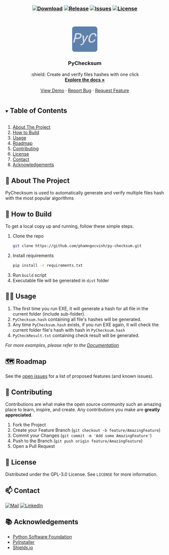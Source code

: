 <h3 align="center">

[![Download][download-shield]][download-url]
[![Release][release-shield]][release-url]
[![Issues][issues-shield]][issues-url]
[![License][license-shield]][license-url]
</h3>

<!-- PROJECT LOGO -->
<br />
<p align="center">
  <a href="https://github.com/phamngocvinh/py-checksum">
    <img src="images/icons/icon-192x192.png" alt="Logo" width="80" height="80">
  </a>

  <h3 align="center">PyChecksum</h3>

  <p align="center">
    :shield: Create and verify files hashes with one click
    <br />
    <a href="https://github.com/phamngocvinh/py-checksum"><strong>Explore the docs »</strong></a>
    <br />
    <br />
    <a href="https://github.com/phamngocvinh/py-checksum/wiki/Usage-Example">View Demo</a>
    ·
    <a href="https://github.com/phamngocvinh/py-checksum/issues">Report Bug</a>
    ·
    <a href="https://github.com/phamngocvinh/py-checksum/issues">Request Feature</a>
  </p>
</p>

<!-- TABLE OF CONTENTS -->
<details open="open">
  <summary><h2 style="display: inline-block">Table of Contents</h2></summary>
  <ol>
    <li>
      <a href="#stars-about-the-project">About The Project</a>
    </li>
    <li>
      <a href="#beginner-how-to-build">How to Build</a>
    </li>
    <li><a href="#man_teacher-usage">Usage</a></li>
    <li><a href="#world_map-roadmap">Roadmap</a></li>
    <li><a href="#rocket-contributing">Contributing</a></li>
    <li><a href="#closed_book-license">License</a></li>
    <li><a href="#mailbox-contact">Contact</a></li>
    <li><a href="#books-acknowledgements">Acknowledgements</a></li>
  </ol>
</details>

<!-- ABOUT THE PROJECT -->
## :stars: About The Project

PyChecksum is used to automatically generate and verify multiple files hash with the most popular algorithms

<!-- HOW TO BUILD -->
## :beginner: How to Build

To get a local copy up and running, follow these simple steps.

1. Clone the repo
   ```sh
   git clone https://github.com/phamngocvinh/py-checksum.git
   ```
2. Install requirements
   ```sh
   pip install -r requirements.txt
   ```
3. Run `build` script
4. Executable file will be generated in `dist` folder

<!-- USAGE -->
## :man_teacher: Usage
1. The first time you run EXE, it will generate a hash for all file in the current folder (include sub-folder).
2. `PyChecksum.hash` containing all file's hashes will be generated.
3. Any time `PyChecksum.hash` exists, if you run EXE again, it will check the current folder file's hash with hash in `PyChecksum.hash`
4. `PyCheckResult.txt` containing check result will be generated.

_For more examples, please refer to the [Documentation](https://github.com/phamngocvinh/py-checksum/wiki)_

<!-- ROADMAP -->
## :world_map: Roadmap

See the [open issues](https://github.com/phamngocvinh/py-checksum/issues) for a list of proposed features (and known issues).

<!-- CONTRIBUTING -->
## :rocket: Contributing

Contributions are what make the open source community such an amazing place to learn, inspire, and create. Any contributions you make are **greatly appreciated**.

1. Fork the Project
2. Create your Feature Branch (`git checkout -b feature/AmazingFeature`)
3. Commit your Changes (`git commit -m 'Add some AmazingFeature'`)
4. Push to the Branch (`git push origin feature/AmazingFeature`)
5. Open a Pull Request

<!-- LICENSE -->
## :closed_book: License

Distributed under the GPL-3.0 License. See `LICENSE` for more information.

<!-- CONTACT -->
## :mailbox: Contact

[![Mail][mail-shield]][mail-url]
[![LinkedIn][linkedin-shield]][linkedin-url]

<!-- ACKNOWLEDGEMENTS -->
## :books: Acknowledgements

* [Python Software Foundation](https://www.python.org/)
* [PyInstaller](https://pyinstaller.readthedocs.io/en/stable/)
* [Shields.io](https://shields.io)

<!-- MARKDOWN LINKS & IMAGES -->
<!-- https://www.markdownguide.org/basic-syntax/#reference-style-links -->
[download-shield]: https://img.shields.io/github/downloads/phamngocvinh/py-checksum/total?style=for-the-badge&labelColor=4c566a&color=5e81ac&logo=github&logoColor=white
[download-url]: https://github.com/phamngocvinh/py-checksum/releases/latest
[release-shield]: https://img.shields.io/github/v/release/phamngocvinh/py-checksum?style=for-the-badge&labelColor=4c566a&color=5e81ac&logo=Battle.net&logoColor=white
[release-url]: https://github.com/phamngocvinh/py-checksum/releases/latest
[issues-shield]: https://img.shields.io/github/issues/phamngocvinh/py-checksum?style=for-the-badge&labelColor=4c566a&color=5e81ac&logo=Todoist&logoColor=white
[issues-url]: https://github.com/phamngocvinh/py-checksum/issues
[license-shield]: https://img.shields.io/github/license/phamngocvinh/py-checksum?style=for-the-badge&labelColor=4c566a&color=5e81ac&logo=AdGuard&logoColor=white
[license-url]: https://github.com/phamngocvinh/py-checksum/blob/master/LICENSE
[linkedin-shield]: https://img.shields.io/badge/linkedin-blue?style=for-the-badge&logo=linkedin
[linkedin-url]: https://www.linkedin.com/in/phamngocvinh932
[mail-shield]: https://img.shields.io/badge/Gmail-white?style=for-the-badge&logo=gmail
[mail-url]: mailto:phamngocvinh@live.com
[product-screenshot]: images/screenshot.jpg
